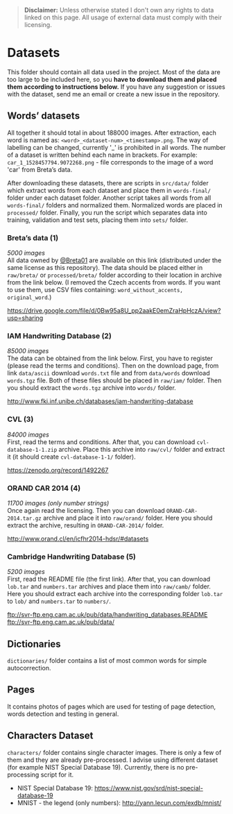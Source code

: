 >**Disclaimer:** Unless otherwise stated I don't own any rights to data linked on this page. All usage of external data must comply with their licensing.
# Datasets
This folder should contain all data used in the project. Most of the data are too large to be included here, so you **have to download them and placed them according to instructions below.** If you have any suggestion or issues with the dataset, send me an email or create a new issue in the repository. 

## Words’ datasets
All together it should total in about 188000 images. After extraction, each word is named as: `<word>_<dataset-num>_<timestamp>.png`. The way of labelling can be changed, currently '_' is prohibited in all words. The number of a dataset is written behind each name in brackets. For example: `car_1_1528457794.9072268.png` - file corresponds to the image of a word 'car' from Breta’s data.

After downloading these datasets, there are scripts in `src/data/` folder which extract words from each dataset and place them in `words-final/` folder under each dataset folder. Another script takes all words from all `words-final/` folders and normalized them. Normalized words are placed in `processed/` folder. Finally, you run the script which separates data into training, validation and test sets, placing them into `sets/` folder.

### Breta’s data (1)
*5000 images*  
All data owned by [@Breta01](https://github.com/Breta01) are available on this link (distributed under the same license as this repository). The data should be placed either in `raw/breta/` or `processed/breta/` folder according to their location in archive from the link below. (I removed the Czech accents from words. If you want to use them, use CSV files containing: `word_without_accents, original_word`.)

<https://drive.google.com/file/d/0Bw95a8U_pp2aakE0emZraHpHczA/view?usp=sharing>

### IAM Handwriting Database (2)
*85000 images*  
The data can be obtained from the link below. First, you have to register (please read the terms and conditions). Then on the download page, from link `data/ascii` download `words.txt` file and from `data/words` download `words.tgz` file. Both of these files should be placed in `raw/iam/` folder. Then you should extract the `words.tgz` archive into `words/` folder.

<http://www.fki.inf.unibe.ch/databases/iam-handwriting-database>

### CVL (3)
*84000 images*  
First, read the terms and conditions. After that, you can download `cvl-database-1-1.zip` archive. Place this archive into `raw/cvl/` folder and extract it (it should create `cvl-database-1-1/` folder).

<https://zenodo.org/record/1492267>


### ORAND CAR 2014 (4)
*11700 images (only number strings)*  
Once again read the licensing. Then you can download `ORAND-CAR-2014.tar.gz` archive and place it into `raw/orand/` folder. Here you should extract the archive, resulting in `ORAND-CAR-2014/` folder.

<http://www.orand.cl/en/icfhr2014-hdsr/#datasets>


### Cambridge Handwriting Database (5)
*5200 images*  
First, read the README file (the first link). After that, you can download `lob.tar` and `numbers.tar` archives and place them into `raw/camb/` folder. Here you should extract each archive into the corresponding folder `lob.tar` to `lob/` and `numbers.tar` to `numbers/`.

<ftp://svr-ftp.eng.cam.ac.uk/pub/data/handwriting_databases.README>  
<ftp://svr-ftp.eng.cam.ac.uk/pub/data/>

## Dictionaries
`dictionaries/` folder contains a list of most common words for simple autocorrection.

## Pages
It contains photos of pages which are used for testing of page detection, words detection and testing in general.

## Characters Dataset
`characters/` folder contains single character images. There is only a few of them and they are already pre-processed. I advise using different dataset (for example NIST Special Database 19). Currently, there is no pre-processing script for it.
* NIST Special Database 19: <https://www.nist.gov/srd/nist-special-database-19>
* MNIST - the legend (only numbers): <http://yann.lecun.com/exdb/mnist/>

